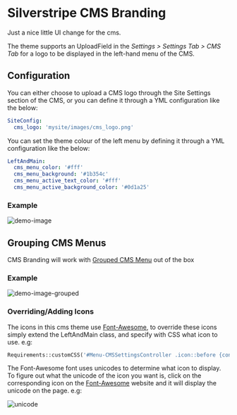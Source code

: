 # Silverstripe CMS Branding

Just a nice little UI change for the cms.

The theme supports an UploadField in the *Settings > Settings Tab > CMS Tab* for a logo to be displayed in the left-hand menu of the CMS.

## Configuration

You can either choose to upload a CMS logo through the Site Settings section of the CMS, or you can define it through a YML configuration like the below:

```yml
SiteConfig:
  cms_logo: 'mysite/images/cms_logo.png'
```

You can set the theme colour of the left menu by defining it through a YML configuration like the below:

```yml
LeftAndMain:
  cms_menu_color: '#fff'
  cms_menu_background: '#1b354c'
  cms_menu_active_text_color: '#fff'
  cms_menu_active_background_color: '#0d1a25'
```

### Example

![demo-image](https://cloud.githubusercontent.com/assets/1136811/9187098/c6951f74-4020-11e5-9367-9f7a9cb00ec2.jpg)

## Grouping CMS Menus

CMS Branding will work with [Grouped CMS Menu](https://github.com/silverstripe-australia/silverstripe-grouped-cms-menu)
out of the box

### Example
![demo-image-grouped](https://cloud.githubusercontent.com/assets/1136811/9187572/5b2ab504-4026-11e5-9d78-bb2f9fb04f74.jpg)

### Overriding/Adding Icons

The icons in this cms theme use [Font-Awesome](http://fortawesome.github.io/Font-Awesome/), to override these icons simply extend the LeftAndMain class, and specify with CSS what icon to use. e.g:

```php
Requirements::customCSS('#Menu-CMSSettingsController .icon::before {content: "\f25b"}');
```

The Font-Awesome font uses unicodes to determine what icon to display. To figure out what the unicode of the icon you want is, click on the corresponding icon on the [Font-Awesome](http://fortawesome.github.io/Font-Awesome/) website and it will display the unicode on the page. e.g:

![unicode](https://cloud.githubusercontent.com/assets/1136811/9187509/aab709de-4025-11e5-987e-aff1f6e67de2.jpg)
